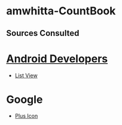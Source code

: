 # amwhitta-CountBook

## Sources Consulted ##

# [Android Developers](https://developer.android.com/index.html) #
* [List View](https://developer.android.com/guide/topics/ui/layout/listview.html)

# Google
* [Plus Icon](https://www.flaticon.com/free-icon/add-button-with-plus-symbol-in-a-black-circle_32360)
